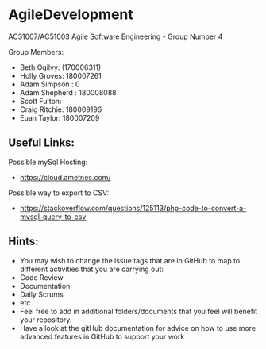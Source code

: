 # AgileDevelopment
AC31007/AC51003 Agile Software Engineering - Group Number 4

Group Members:
- Beth Ogilvy: (170006311)
- Holly Groves: 180007261
- Adam Simpson : 0
- Adam Shepherd : 180008088
- Scott Fulton:
- Craig Ritchie: 180009196
- Euan Taylor: 180007209

## Useful Links:
Possible mySql Hosting:
 - https://cloud.ametnes.com/
 
 Possible way to export to CSV:
 - https://stackoverflow.com/questions/125113/php-code-to-convert-a-mysql-query-to-csv
  

## Hints:
- You may wish to change the issue tags that are in GitHub to map to different activities that you are carrying out:
 - Code Review
 - Documentation
 - Daily Scrums
 - etc.
- Feel free to add in additional folders/documents that you feel will benefit your repository.
- Have a look at the gitHub documentation for advice on how to use more advanced features in GitHub to support your work
